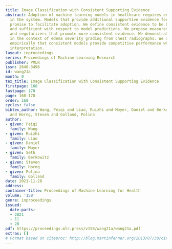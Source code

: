 ```yaml
---
title: Image Classification with Consistent Supporting Evidence
abstract: Adoption of machine learning models in healthcare requires end users’ trust
  in the system. Models that provide additional supportive evidence for their predictions
  promise to facilitate adoption. We define consistent evidence to be both compatible
  and sufficient with respect to model predictions. We propose measures of model inconsistency
  and regularizers that promote more consistent evidence. We demonstrate our ideas
  in the context of edema severity grading from chest radiographs. We demonstrate
  empirically that consistent models provide competitive performance while supporting
  interpretation.
layout: inproceedings
series: Proceedings of Machine Learning Research
publisher: PMLR
issn: 2640-3498
id: wang21a
month: 0
tex_title: Image Classification with Consistent Supporting Evidence
firstpage: 168
lastpage: 178
page: 168-178
order: 168
cycles: false
bibtex_author: Wang, Peiqi and Liao, Ruizhi and Moyer, Daniel and Berkowitz, Seth
  and Horng, Steven and Golland, Polina
author:
- given: Peiqi
  family: Wang
- given: Ruizhi
  family: Liao
- given: Daniel
  family: Moyer
- given: Seth
  family: Berkowitz
- given: Steven
  family: Horng
- given: Polina
  family: Golland
date: 2021-11-28
address:
container-title: Proceedings of Machine Learning for Health
volume: '158'
genre: inproceedings
issued:
  date-parts:
  - 2021
  - 11
  - 28
pdf: https://proceedings.mlr.press/v158/wang21a/wang21a.pdf
extras: []
# Format based on citeproc: http://blog.martinfenner.org/2013/07/30/citeproc-yaml-for-bibliographies/
---
```

